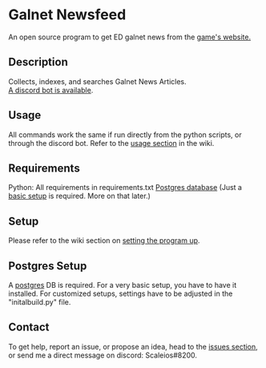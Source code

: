 # Galnet Newsfeed
An open source program to get ED galnet news from the [game's website.](https://community.elitedangerous.com/)
 
## Description
Collects, indexes, and searches Galnet News Articles.\
[A discord bot is available](https://discordapp.com/api/oauth2/authorize?client_id=624620325090361354&permissions=379968&scope=bot).

## Usage
All commands work the same if run directly from the python scripts, or through the discord bot. Refer to the
[usage section](https://github.com/HassanAbouelela/Galnet-Newsfeed/wiki/Usage) in the wiki.

## Requirements
Python: All requirements in requirements.txt
[Postgres database](https://www.postgresql.org/) (Just a [basic setup](#postgres-setup) is required. More on that later.)

## Setup
Please refer to the wiki section on [setting the program up](https://github.com/HassanAbouelela/Galnet-Newsfeed/wiki/Setup).

## Postgres Setup
A [postgres](https://www.postgresql.org/) DB is required. For a very basic setup, you have to have it installed. For customized setups, settings have to be adjusted in the "initalbuild.py" file. 

## Contact
To get help, report an issue, or propose an idea, head to the [issues section](https://github.com/HassanAbouelela/Galnet-Newsfeed/issues), or send me a direct message on discord: Scaleios#8200.
